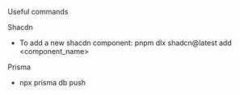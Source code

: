 
Useful commands

Shacdn
  - To add a new shacdn component: pnpm dlx shadcn@latest add <component_name>


Prisma
  - npx prisma db push